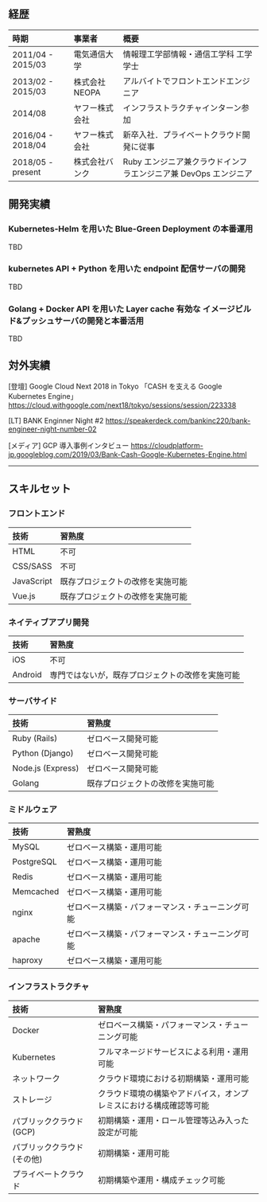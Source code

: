 ## 経歴

|  時期 |  事業者  |  概要  |
| :--- | :--- | :--- |
|  2011/04 - 2015/03 | 電気通信大学 | 情報理工学部情報・通信工学科 工学学士 |
|  2013/02 - 2015/03 | 株式会社NEOPA | アルバイトでフロントエンドエンジニア |
|  2014/08 | ヤフー株式会社 | インフラストラクチャインターン参加 |
|  2016/04 - 2018/04 | ヤフー株式会社 | 新卒入社．プライベートクラウド開発に従事 |
|  2018/05 - present | 株式会社バンク | Ruby エンジニア兼クラウドインフラエンジニア兼 DevOps エンジニア |

## 開発実績

### Kubernetes-Helm を用いた Blue-Green Deployment の本番運用

TBD

### kubernetes API + Python を用いた endpoint 配信サーバの開発

TBD

### Golang + Docker API を用いた Layer cache 有効な イメージビルド&プッシュサーバの開発と本番活用

TBD

## 対外実績

[登壇] Google Cloud Next 2018 in Tokyo 「CASH を支える Google Kubernetes Engine」
https://cloud.withgoogle.com/next18/tokyo/sessions/session/223338

[LT] BANK Enginner Night #2
https://speakerdeck.com/bankinc220/bank-engineer-night-number-02

[メディア] GCP 導入事例インタビュー
https://cloudplatform-jp.googleblog.com/2019/03/Bank-Cash-Google-Kubernetes-Engine.html

---

## スキルセット

### フロントエンド

|  技術  |  習熟度  |
| :--- | :--- |
|  HTML  |  不可  |
|  CSS/SASS  |  不可  |
|  JavaScript  |  既存プロジェクトの改修を実施可能  |
|  Vue.js  |  既存プロジェクトの改修を実施可能  |

### ネイティブアプリ開発

|  技術  |  習熟度  |
| :--- | :--- |
| iOS  | 不可 |
| Android  | 専門ではないが，既存プロジェクトの改修を実施可能  |

### サーバサイド

|  技術  |  習熟度  |
| :--- | :--- |
|  Ruby (Rails)  | ゼロベース開発可能  |
|  Python (Django)  | ゼロベース開発可能  |
|  Node.js (Express)  | ゼロベース開発可能  |
|  Golang  | 既存プロジェクトの改修を実施可能  |

### ミドルウェア

|  技術  |  習熟度  |
| :--- | :--- |
| MySQL  |  ゼロベース構築・運用可能 |
| PostgreSQL  |  ゼロベース構築・運用可能 |
| Redis  |  ゼロベース構築・運用可能 |
| Memcached  |  ゼロベース構築・運用可能 |
| nginx  | ゼロベース構築・パフォーマンス・チューニング可能  |
| apache  | ゼロベース構築・パフォーマンス・チューニング可能  |
| haproxy  |  ゼロベース構築・運用可能 |

### インフラストラクチャ

|  技術  |  習熟度  |
| :--- | :--- |
| Docker |  ゼロベース構築・パフォーマンス・チューニング可能 |
| Kubernetes | フルマネージドサービスによる利用・運用可能  |
| ネットワーク | クラウド環境における初期構築・運用可能  |
| ストレージ | クラウド環境の構築やアドバイス，オンプレミスにおける構成確認等可能 |
| パブリッククラウド (GCP) | 初期構築・運用・ロール管理等込み入った設定が可能 |
| パブリッククラウド (その他) | 初期構築・運用可能 |
| プライベートクラウド | 初期構築や運用・構成チェック可能 |
